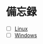 # 備忘録
- [ ] [Linux](https://github.com/thetaru/memorandum/tree/master/OS/Linux)
- [ ] [Windows](https://github.com/thetaru/memorandum/tree/master/OS/Windows)
